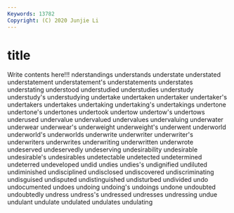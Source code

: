 ```yaml
---
Keywords: 13782
Copyright: (C) 2020 Junjie Li
---
```


# title

Write contents here!!!
nderstandings 
understands 
understate 
understated 
understatement 
understatement's
understatements 
understates 
understating 
understood 
understudied 
understudies 
understudy 
understudy's 
understudying 
undertake
undertaken 
undertaker 
undertaker's 
undertakers 
undertakes 
undertaking 
undertaking's 
undertakings 
undertone 
undertone's
undertones 
undertook 
undertow 
undertow's 
undertows 
underused 
undervalue 
undervalued 
undervalues 
undervaluing
underwater 
underwear 
underwear's 
underweight 
underweight's 
underwent 
underworld 
underworld's 
underworlds 
underwrite
underwriter 
underwriter's 
underwriters 
underwrites 
underwriting 
underwritten 
underwrote 
undeserved 
undeservedly 
undeserving
undesirability 
undesirable 
undesirable's 
undesirables 
undetectable 
undetected 
undetermined 
undeterred 
undeveloped 
undid
undies 
undies's 
undignified 
undiluted 
undiminished 
undisciplined 
undisclosed 
undiscovered 
undiscriminating 
undisguised
undisputed 
undistinguished 
undisturbed 
undivided 
undo 
undocumented 
undoes 
undoing 
undoing's 
undoings
undone 
undoubted 
undoubtedly 
undress 
undress's 
undressed 
undresses 
undressing 
undue 
undulant
undulate 
undulated 
undulates 
undulating 
